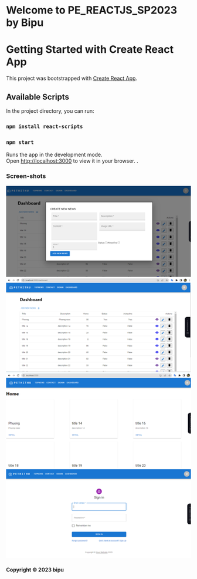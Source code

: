 # Welcome to PE_REACTJS_SP2023 by Bipu

# Getting Started with Create React App

This project was bootstrapped with [Create React App](https://github.com/facebook/create-react-app).

## Available Scripts

In the project directory, you can run:

### `npm install react-scripts`

### `npm start`

Runs the app in the development mode.\
Open [http://localhost:3000](http://localhost:3000) to view it in your browser.
.

### Screen-shots

![Add-new-News](https://github.com/phuong1304/PE_REACTJS_SP2023/blob/main/ScreenShot/Add-new-News.png)
![Dashboard](https://github.com/phuong1304/PE_REACTJS_SP2023/blob/main/ScreenShot/Dashboard.png)
![Home](https://github.com/phuong1304/PE_REACTJS_SP2023/blob/main/ScreenShot/Home.png)
![SignIn](https://github.com/phuong1304/PE_REACTJS_SP2023/blob/main/ScreenShot/SignIn.png)

#### Copyright &#169; 2023 bipu
